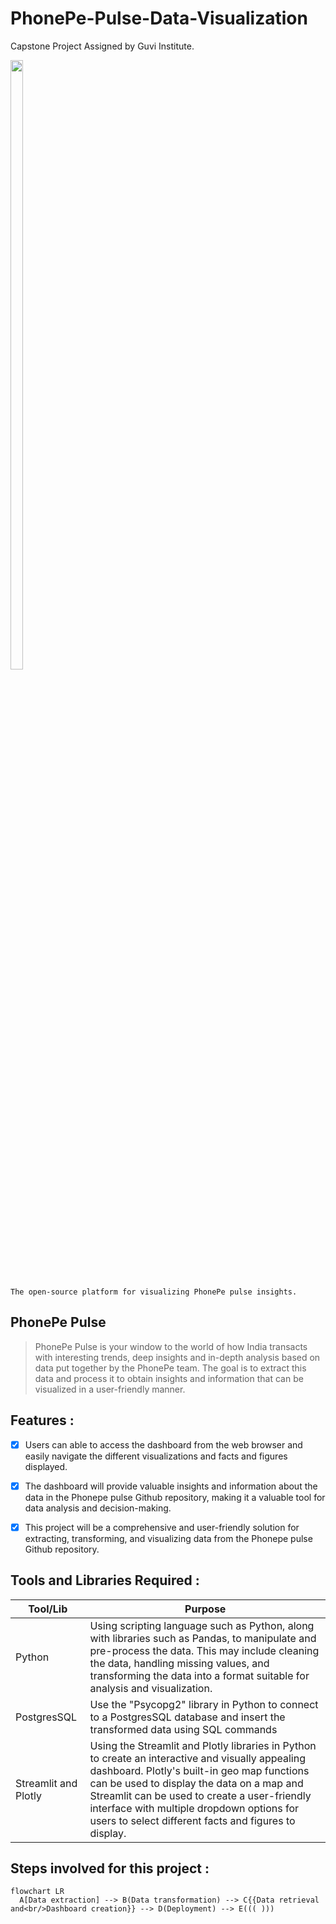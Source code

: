 # PhonePe-Pulse-Data-Visualization
Capstone Project Assigned by Guvi Institute.

 <img src="https://1000logos.net/wp-content/uploads/2022/11/PhonePe-Logo.png" width="20%" height="50%">
 
 ```
The open-source platform for visualizing PhonePe pulse insights.
```

 ## PhonePe Pulse ##

> PhonePe Pulse is your window to the world of how India transacts with interesting trends, deep insights and in-depth analysis based on data put together by the PhonePe team. The goal is to extract this data and process it to obtain insights and information that can be visualized in a user-friendly manner.

 ## Features :
- [x] Users can able to access the dashboard from the web browser and easily navigate the different visualizations and facts and figures displayed.
  
- [x] The dashboard will provide valuable insights and information about the data in the Phonepe pulse Github repository, making it a valuable tool for data analysis and decision-making.
      
- [x] This project will be a comprehensive and user-friendly solution for extracting, transforming, and visualizing data from the Phonepe pulse Github repository.

## Tools and Libraries Required :


| Tool/Lib | Purpose |
| --- | --- |
| Python | Using scripting language such as Python, along with libraries such as Pandas, to manipulate and pre-process the data. This may include cleaning the data, handling missing values, and transforming the data into a format suitable for analysis and visualization. |
| PostgresSQL | Use the "Psycopg2" library in Python to connect to a PostgresSQL database and insert the transformed data using SQL commands |
| Streamlit and Plotly | Using the Streamlit and Plotly libraries in Python to create an interactive and visually appealing dashboard. Plotly's built-in geo map functions can be used to display the data on a map and Streamlit can be used to create a user-friendly interface with multiple dropdown options for users to select different facts and figures to display. |

## Steps involved for this project :


```mermaid
flowchart LR
  A[Data extraction] --> B(Data transformation) --> C{{Data retrieval and<br/>Dashboard creation}} --> D(Deployment) --> E((( )))
```
